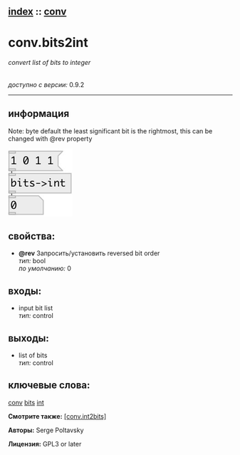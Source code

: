 [index](index.html) :: [conv](category_conv.html)
---

# conv.bits2int

###### convert list of bits to integer

*доступно с версии:* 0.9.2

---


## информация
Note: byte default the least significant bit is the rightmost, this can be changed with @rev property


[![example](../examples/img/conv.bits2int.jpg)](../examples/pd/conv.bits2int.pd)







## свойства:

* **@rev** 
Запросить/установить reversed bit order<br>
_тип:_ bool<br>
_по умолчанию:_ 0<br>



## входы:

* input bit list<br>
_тип:_ control



## выходы:

* list of bits<br>
_тип:_ control



## ключевые слова:

[conv](keywords/conv.html)
[bits](keywords/bits.html)
[int](keywords/int.html)



**Смотрите также:**
[\[conv.int2bits\]](conv.int2bits.html)




**Авторы:** Serge Poltavsky




**Лицензия:** GPL3 or later





